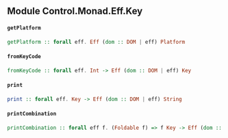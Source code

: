 ## Module Control.Monad.Eff.Key

#### `getPlatform`

``` purescript
getPlatform :: forall eff. Eff (dom :: DOM | eff) Platform
```

#### `fromKeyCode`

``` purescript
fromKeyCode :: forall eff. Int -> Eff (dom :: DOM | eff) Key
```

#### `print`

``` purescript
print :: forall eff. Key -> Eff (dom :: DOM | eff) String
```

#### `printCombination`

``` purescript
printCombination :: forall eff f. (Foldable f) => f Key -> Eff (dom :: DOM | eff) String
```


